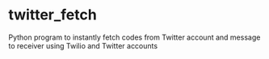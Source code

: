 # twitter_fetch

Python program to instantly fetch codes from Twitter account and message to receiver using Twilio and Twitter accounts

